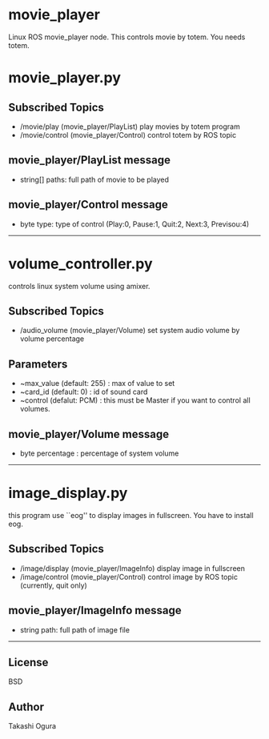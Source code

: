 movie_player
============

Linux ROS movie_player node.
This controls movie by totem. You needs totem.

movie_player.py
================

Subscribed Topics
----------
- /movie/play (movie_player/PlayList)   play movies by totem program
- /movie/control (movie_player/Control)   control totem by ROS topic


movie_player/PlayList message
-----------------
- string[] paths:   full path of movie to be played

movie_player/Control message
-----------------
- byte type: type of control (Play:0, Pause:1, Quit:2, Next:3, Previsou:4)

---

volume_controller.py
================
controls linux system volume using amixer.

Subscribed Topics
----------
- /audio_volume (movie_player/Volume)   set system audio volume by volume percentage

Parameters
-----------
- ~max_value (default: 255) : max of value to set
- ~card_id (default: 0) : id of sound card
- ~control (defalut: PCM) : this must be Master if you want to control all volumes.

movie_player/Volume message
----------
- byte percentage : percentage of system volume

---

image_display.py
===================
this program use ``eog'' to display images in fullscreen. You have to install eog.

Subscribed Topics
----------
- /image/display (movie_player/ImageInfo)   display image in fullscreen
- /image/control (movie_player/Control)     control image by ROS topic (currently, quit only)


movie_player/ImageInfo message
-----------------
- string path: full path of image file 

---

License
------------
BSD

Author
------------
Takashi Ogura
